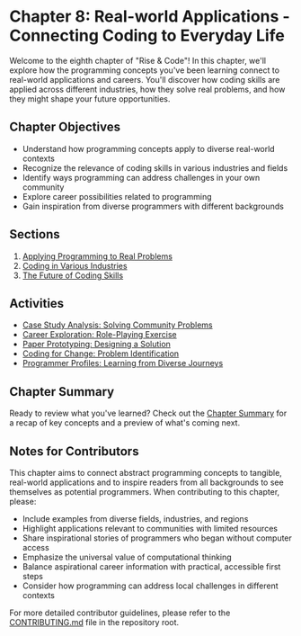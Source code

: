# Chapter 8: Real-world Applications - Connecting Coding to Everyday Life

Welcome to the eighth chapter of "Rise & Code"! In this chapter, we'll explore how the programming concepts you've been learning connect to real-world applications and careers. You'll discover how coding skills are applied across different industries, how they solve real problems, and how they might shape your future opportunities.

## Chapter Objectives

- Understand how programming concepts apply to diverse real-world contexts
- Recognize the relevance of coding skills in various industries and fields
- Identify ways programming can address challenges in your own community
- Explore career possibilities related to programming
- Gain inspiration from diverse programmers with different backgrounds

## Sections

1. [Applying Programming to Real Problems](sections/01-applying-programming-to-real-problems.md)
2. [Coding in Various Industries](sections/02-coding-in-various-industries.md)
3. [The Future of Coding Skills](sections/03-the-future-of-coding-skills.md)

## Activities

- [Case Study Analysis: Solving Community Problems](activities/01-case-study-analysis.md)
- [Career Exploration: Role-Playing Exercise](activities/02-career-exploration.md)
- [Paper Prototyping: Designing a Solution](activities/03-paper-prototyping.md)
- [Coding for Change: Problem Identification](activities/04-coding-for-change.md)
- [Programmer Profiles: Learning from Diverse Journeys](activities/05-programmer-profiles.md)

## Chapter Summary

Ready to review what you've learned? Check out the [Chapter Summary](chapter-summary.md) for a recap of key concepts and a preview of what's coming next.

## Notes for Contributors

This chapter aims to connect abstract programming concepts to tangible, real-world applications and to inspire readers from all backgrounds to see themselves as potential programmers. When contributing to this chapter, please:

- Include examples from diverse fields, industries, and regions
- Highlight applications relevant to communities with limited resources
- Share inspirational stories of programmers who began without computer access
- Emphasize the universal value of computational thinking
- Balance aspirational career information with practical, accessible first steps
- Consider how programming can address local challenges in different contexts

For more detailed contributor guidelines, please refer to the [CONTRIBUTING.md](../../CONTRIBUTING.md) file in the repository root.
